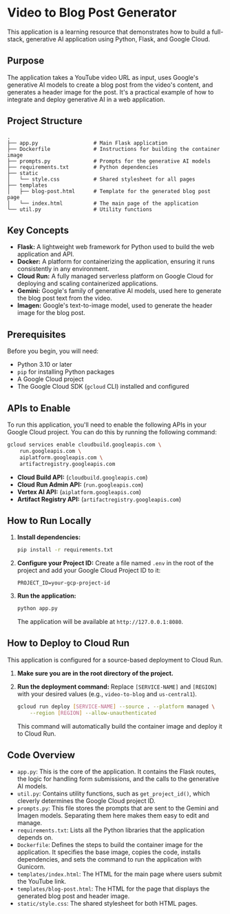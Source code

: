 # Video to Blog Post Generator

This application is a learning resource that demonstrates how to build a
full-stack, generative AI application using Python, Flask, and Google Cloud.

## Purpose

The application takes a YouTube video URL as input, uses Google's generative AI
models to create a blog post from the video's content, and generates a header
image for the post. It's a practical example of how to integrate and deploy
generative AI in a web application.

## Project Structure

```
.
├── app.py                  # Main Flask application
├── Dockerfile              # Instructions for building the container image
├── prompts.py              # Prompts for the generative AI models
├── requirements.txt        # Python dependencies
├── static
│   └── style.css           # Shared stylesheet for all pages
├── templates
│   ├── blog-post.html      # Template for the generated blog post page
│   └── index.html          # The main page of the application
└── util.py                 # Utility functions
```

## Key Concepts

*   **Flask:** A lightweight web framework for Python used to build the web
    application and API.
*   **Docker:** A platform for containerizing the application, ensuring it runs
    consistently in any environment.
*   **Cloud Run:** A fully managed serverless platform on Google Cloud for
    deploying and scaling containerized applications.
*   **Gemini:** Google's family of generative AI models, used here to generate
    the blog post text from the video.
*   **Imagen:** Google's text-to-image model, used to generate the header image
    for the blog post.

## Prerequisites

Before you begin, you will need:

*   Python 3.10 or later
*   `pip` for installing Python packages
*   A Google Cloud project
*   The Google Cloud SDK (`gcloud` CLI) installed and configured

## APIs to Enable

To run this application, you'll need to enable the following APIs in your
Google Cloud project. You can do this by running the following command:

```bash
gcloud services enable cloudbuild.googleapis.com \
    run.googleapis.com \
    aiplatform.googleapis.com \
    artifactregistry.googleapis.com
```

*   **Cloud Build API:** (`cloudbuild.googleapis.com`)
*   **Cloud Run Admin API:** (`run.googleapis.com`)
*   **Vertex AI API:** (`aiplatform.googleapis.com`)
*   **Artifact Registry API:** (`artifactregistry.googleapis.com`)

## How to Run Locally

1.  **Install dependencies:**
    ```bash
    pip install -r requirements.txt
    ```

2.  **Configure your Project ID:**
    Create a file named `.env` in the root of the project and add your
    Google Cloud Project ID to it:
    ```
    PROJECT_ID=your-gcp-project-id
    ```

3.  **Run the application:**
    ```bash
    python app.py
    ```
    The application will be available at `http://127.0.0.1:8080`.

## How to Deploy to Cloud Run

This application is configured for a source-based deployment to Cloud Run.

1.  **Make sure you are in the root directory of the project.**

2.  **Run the deployment command:**
    Replace `[SERVICE-NAME]` and `[REGION]` with your desired values (e.g.,
    `video-to-blog` and `us-central1`).
    ```bash
    gcloud run deploy [SERVICE-NAME] --source . --platform managed \
        --region [REGION] --allow-unauthenticated
    ```
    This command will automatically build the container image and deploy it to
    Cloud Run.

## Code Overview

*   `app.py`: This is the core of the application. It contains the Flask
    routes, the logic for handling form submissions, and the calls to the
    generative AI models.
*   `util.py`: Contains utility functions, such as `get_project_id()`, which
    cleverly determines the Google Cloud project ID.
*   `prompts.py`: This file stores the prompts that are sent to the Gemini and
    Imagen models. Separating them here makes them easy to edit and manage.
*   `requirements.txt`: Lists all the Python libraries that the application
    depends on.
*   `Dockerfile`: Defines the steps to build the container image for the
    application. It specifies the base image, copies the code, installs
    dependencies, and sets the command to run the application with Gunicorn.
*   `templates/index.html`: The HTML for the main page where users submit the
    YouTube link.
*   `templates/blog-post.html`: The HTML for the page that displays the
    generated blog post and header image.
*   `static/style.css`: The shared stylesheet for both HTML pages.
